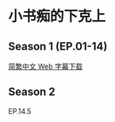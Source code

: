 # 小书痴的下克上

## Season 1 (EP.01-14)

[简繁中文 Web 字幕下载](https://github.com/Nekomoekissaten-SUB/Nekomoekissaten-Storage/releases/download/subtitle_pkg/Honzuki_no_Gekokujou_Web_zho.7z)

## Season 2

EP.14.5
